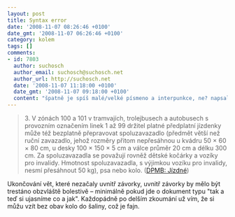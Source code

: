 ```yaml
---
layout: post
title: Syntax error
date: '2008-11-07 08:26:46 +0100'
date_gmt: '2008-11-07 06:26:46 +0100'
category: kolem
tags: []
comments:
- id: 7803
  author: suchosch
  author_email: suchosch@suchosch.net
  author_url: http://suchosch.net
  date: '2008-11-07 11:18:00 +0100'
  date_gmt: '2008-11-07 09:18:00 +0100'
  content: "špatně je spíš malé/velké písmeno a interpunkce, ne? napsal bych to takhle:\r\n...spoluzavazadlo (Předmět větší než ruční zavazadlo, jehož rozměry přitom nepřesáhnou u kvádru 50 × 60 × 80 cm, u desky 100 × 150 × 5 cm a válce průměr 20 cm a délku 300 cm. Za spoluzavazadla se považují rovněž dětské kočárky a vozíky pro invalidy. Hmotnost spoluzavazadla, s výjimkou vozíku pro invalidy, nesmí přesáhnout 50 kg.), psa..."
---
```

<blockquote>3. V zónách 100 a 101 v tramvajích, trolejbusech a autobusech s provozním označením linek 1 až 99 držitel platné předplatní jízdenky může též bezplatně přepravovat spoluzavazadlo (předmět větší než ruční zavazadlo, jehož rozměry přitom nepřesáhnou u kvádru 50 × 60 × 80 cm, u desky 100 × 150 × 5 cm a válce průměr 20 cm a délku 300 cm. Za spoluzavazadla se považují rovněž dětské kočárky a vozíky pro invalidy. Hmotnost spoluzavazadla, s výjimkou vozíku pro invalidy, nesmí přesáhnout 50 kg), psa nebo kolo. (<a href="http://www.dpmb.cz/jizdne.asp">DPMB: Jízdné</a>)</p></blockquote>
<p>Ukončování vět, které nezačaly uvnitř závorky, uvnitř závorky by mělo být trestáno obzvláště bolestivě &ndash; minimálně pokud jde o dokument typu "tak a teď si ujasníme co a jak". Každopádně po delším zkoumání už vím, že si můžu vzít bez obav kolo do šaliny, což je fajn.</p>
